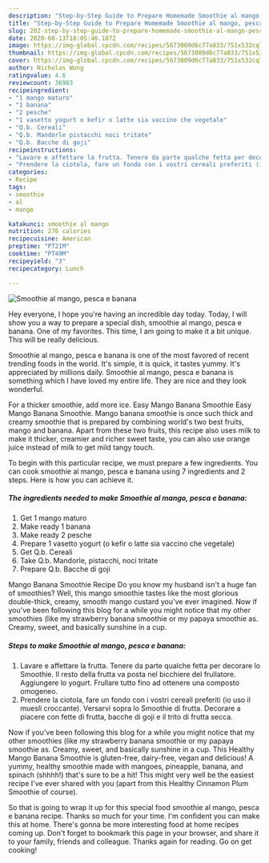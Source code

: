 ```yaml
---
description: "Step-by-Step Guide to Prepare Homemade Smoothie al mango, pesca e banana"
title: "Step-by-Step Guide to Prepare Homemade Smoothie al mango, pesca e banana"
slug: 202-step-by-step-guide-to-prepare-homemade-smoothie-al-mango-pesca-e-banana
date: 2020-08-13T18:05:46.187Z
image: https://img-global.cpcdn.com/recipes/5673009d6c77a833/751x532cq70/smoothie-al-mango-pesca-e-banana-recipe-main-photo.jpg
thumbnail: https://img-global.cpcdn.com/recipes/5673009d6c77a833/751x532cq70/smoothie-al-mango-pesca-e-banana-recipe-main-photo.jpg
cover: https://img-global.cpcdn.com/recipes/5673009d6c77a833/751x532cq70/smoothie-al-mango-pesca-e-banana-recipe-main-photo.jpg
author: Nicholas Wong
ratingvalue: 4.6
reviewcount: 36983
recipeingredient:
- "1 mango maturo"
- "1 banana"
- "2 pesche"
- "1 vasetto yogurt o kefir o latte sia vaccino che vegetale"
- "Q.b. Cereali"
- "Q.b. Mandorle pistacchi noci tritate"
- "Q.b. Bacche di goji"
recipeinstructions:
- "Lavare e affettare la frutta. Tenere da parte qualche fetta per decorare lo Smoothie. Il resto della frutta va posta nel bicchiere del frullatore. Aggiungere lo yogurt. Frullare tutto fino ad ottenere una composto omogeneo."
- "Prendere la ciotola, fare un fondo con i vostri cereali preferiti (io uso il muesli croccante). Versarvi sopra lo Smoothie di frutta. Decorare a piacere con fette di frutta, bacche di goji e il trito di frutta secca."
categories:
- Recipe
tags:
- smoothie
- al
- mango

katakunci: smoothie al mango 
nutrition: 276 calories
recipecuisine: American
preptime: "PT21M"
cooktime: "PT49M"
recipeyield: "3"
recipecategory: Lunch

---
```



![Smoothie al mango, pesca e banana](https://img-global.cpcdn.com/recipes/5673009d6c77a833/751x532cq70/smoothie-al-mango-pesca-e-banana-recipe-main-photo.jpg)

Hey everyone, I hope you're having an incredible day today. Today, I will show you a way to prepare a special dish, smoothie al mango, pesca e banana. One of my favorites. This time, I am going to make it a bit unique. This will be really delicious.

Smoothie al mango, pesca e banana is one of the most favored of recent trending foods in the world. It's simple, it is quick, it tastes yummy. It's appreciated by millions daily. Smoothie al mango, pesca e banana is something which I have loved my entire life. They are nice and they look wonderful.

For a thicker smoothie, add more ice. Easy Mango Banana Smoothie Easy Mango Banana Smoothie. Mango banana smoothie is once such thick and creamy smoothie that is prepared by combining world&#39;s two best fruits, mango and banana. Apart from these two fruits, this recipe also uses milk to make it thicker, creamier and richer sweet taste, you can also use orange juice instead of milk to get mild tangy touch.


To begin with this particular recipe, we must prepare a few ingredients. You can cook smoothie al mango, pesca e banana using 7 ingredients and 2 steps. Here is how you can achieve it.

<!--inarticleads1-->

##### The ingredients needed to make Smoothie al mango, pesca e banana:

1. Get 1 mango maturo
1. Make ready 1 banana
1. Make ready 2 pesche
1. Prepare 1 vasetto yogurt (o kefir o latte sia vaccino che vegetale)
1. Get Q.b. Cereali
1. Take Q.b. Mandorle, pistacchi, noci tritate
1. Prepare Q.b. Bacche di goji


Mango Banana Smoothie Recipe Do you know my husband isn&#39;t a huge fan of smoothies? Well, this mango smoothie tastes like the most glorious double-thick, creamy, smooth mango custard you&#39;ve ever imagined. Now if you&#39;ve been following this blog for a while you might notice that my other smoothies (like my strawberry banana smoothie or my papaya smoothie as. Creamy, sweet, and basically sunshine in a cup. 

<!--inarticleads2-->

##### Steps to make Smoothie al mango, pesca e banana:

1. Lavare e affettare la frutta. Tenere da parte qualche fetta per decorare lo Smoothie. Il resto della frutta va posta nel bicchiere del frullatore. Aggiungere lo yogurt. Frullare tutto fino ad ottenere una composto omogeneo.
1. Prendere la ciotola, fare un fondo con i vostri cereali preferiti (io uso il muesli croccante). Versarvi sopra lo Smoothie di frutta. Decorare a piacere con fette di frutta, bacche di goji e il trito di frutta secca.


Now if you&#39;ve been following this blog for a while you might notice that my other smoothies (like my strawberry banana smoothie or my papaya smoothie as. Creamy, sweet, and basically sunshine in a cup. This Healthy Mango Banana Smoothie is gluten-free, dairy-free, vegan and delicious! A yummy, healthy smoothie made with mangoes, pineapple, banana, and spinach (shhhh!) that&#39;s sure to be a hit! This might very well be the easiest recipe I&#39;ve ever shared with you (apart from this Healthy Cinnamon Plum Smoothie of course). 

So that is going to wrap it up for this special food smoothie al mango, pesca e banana recipe. Thanks so much for your time. I'm confident you can make this at home. There's gonna be more interesting food at home recipes coming up. Don't forget to bookmark this page in your browser, and share it to your family, friends and colleague. Thanks again for reading. Go on get cooking!
